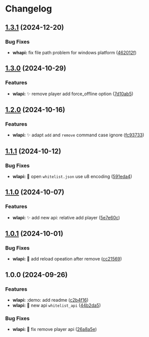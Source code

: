 # Changelog

## [1.3.1](https://github.com/Aimerny/MCDRPlugins/compare/whitelist_api-v1.3.0...whitelist_api-v1.3.1) (2024-12-20)


### Bug Fixes

* **whapi:** fix file path problem for windows platform ([462012f](https://github.com/Aimerny/MCDRPlugins/commit/462012f81a446ab1a7493a631dfc5e8762280594))

## [1.3.0](https://github.com/Aimerny/MCDRPlugins/compare/whitelist_api-v1.2.0...whitelist_api-v1.3.0) (2024-10-29)


### Features

* **wlapi:** :sparkles: remove player add force_offline option ([7d10ab5](https://github.com/Aimerny/MCDRPlugins/commit/7d10ab5c07351358219a2f21fd97f81a82a5c63d))

## [1.2.0](https://github.com/Aimerny/MCDRPlugins/compare/whitelist_api-v1.1.1...whitelist_api-v1.2.0) (2024-10-16)


### Features

* **wlapi:** :sparkles: adapt `add` and `remove` command case ignore ([fc93733](https://github.com/Aimerny/MCDRPlugins/commit/fc9373370caf502bd9a27c677f54520f7ea8f5a5))

## [1.1.1](https://github.com/Aimerny/MCDRPlugins/compare/whitelist_api-v1.1.0...whitelist_api-v1.1.1) (2024-10-12)


### Bug Fixes

* **wlapi:** :bug: open `whitelist.json` use u8 encoding ([591eda4](https://github.com/Aimerny/MCDRPlugins/commit/591eda44d4f61bfbbb48d8263aaa6b4f938d240b))

## [1.1.0](https://github.com/Aimerny/MCDRPlugins/compare/whitelist_api-v1.0.1...whitelist_api-v1.1.0) (2024-10-07)


### Features

* **wlapi:** :sparkles: add new api: relative add player ([5e7e60c](https://github.com/Aimerny/MCDRPlugins/commit/5e7e60c48c2944b7c530e33ae98df957978a013a))

## [1.0.1](https://github.com/Aimerny/MCDRPlugins/compare/whitelist_api-v1.0.0...whitelist_api-v1.0.1) (2024-10-01)


### Bug Fixes

* **wlapi:** :bug: add reload opeation after remove ([cc21569](https://github.com/Aimerny/MCDRPlugins/commit/cc21569928087a3e0665c1b96a8f9d9eb8894280))

## 1.0.0 (2024-09-26)


### Features

* **wlapi:** :demo: add readme ([c2b4f16](https://github.com/Aimerny/MCDRPlugins/commit/c2b4f16e6cd89347e044acb38e207ca6c23e2b2e))
* **wlapi:** :tada: new api `whitelist_api` ([44b2da5](https://github.com/Aimerny/MCDRPlugins/commit/44b2da56ad328ba8049b837f147c0af785f8a842))


### Bug Fixes

* **wlapi:** :bug: fix remove player api ([26a8a5e](https://github.com/Aimerny/MCDRPlugins/commit/26a8a5e77d5c1d17b5810f1b9ff155469a72e370))
